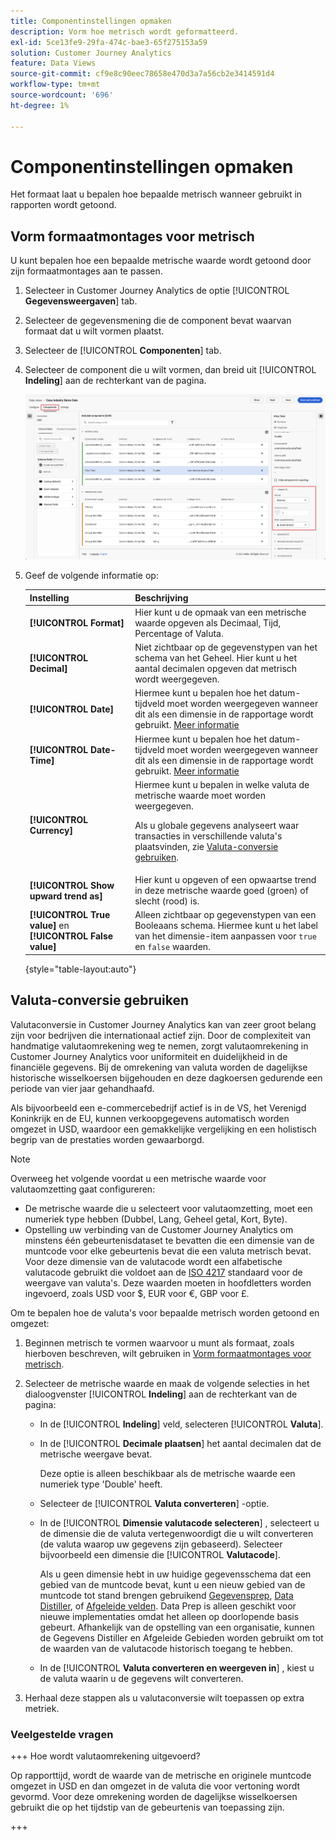 ```yaml
---
title: Componentinstellingen opmaken
description: Vorm hoe metrisch wordt geformatteerd.
exl-id: 5ce13fe9-29fa-474c-bae3-65f275153a59
solution: Customer Journey Analytics
feature: Data Views
source-git-commit: cf9e8c90eec78658e470d3a7a56cb2e3414591d4
workflow-type: tm+mt
source-wordcount: '696'
ht-degree: 1%

---
```


# Componentinstellingen opmaken

Het formaat laat u bepalen hoe bepaalde metrisch wanneer gebruikt in rapporten wordt getoond.

## Vorm formaatmontages voor metrisch

U kunt bepalen hoe een bepaalde metrische waarde wordt getoond door zijn formaatmontages aan te passen.

1. Selecteer in Customer Journey Analytics de optie [!UICONTROL **Gegevensweergaven**] tab.

1. Selecteer de gegevensmening die de component bevat waarvan formaat dat u wilt vormen plaatst.

1. Selecteer de [!UICONTROL **Componenten**] tab.

1. Selecteer de component die u wilt vormen, dan breid uit [!UICONTROL **Indeling**] aan de rechterkant van de pagina.

   ![Indelingsinstellingen](../assets/format-settings.png)

1. Geef de volgende informatie op:

   | Instelling | Beschrijving |
   | --- | --- |
   | **[!UICONTROL Format]** | Hier kunt u de opmaak van een metrische waarde opgeven als Decimaal, Tijd, Percentage of Valuta. |
   | **[!UICONTROL Decimal]** | Niet zichtbaar op de gegevenstypen van het schema van het Geheel. Hier kunt u het aantal decimalen opgeven dat metrisch wordt weergegeven. |
   | **[!UICONTROL Date]** | Hiermee kunt u bepalen hoe het datum-tijdveld moet worden weergegeven wanneer dit als een dimensie in de rapportage wordt gebruikt. [Meer informatie](../../use-cases/data-views/data-views-usecases.md#date-and-date-time-use-cases) |
   | **[!UICONTROL Date-Time]** | Hiermee kunt u bepalen hoe het datum-tijdveld moet worden weergegeven wanneer dit als een dimensie in de rapportage wordt gebruikt. [Meer informatie](../../use-cases/data-views/data-views-usecases.md#date-and-date-time-use-cases) |
   | **[!UICONTROL Currency]** | Hiermee kunt u bepalen in welke valuta de metrische waarde moet worden weergegeven. <p>Als u globale gegevens analyseert waar transacties in verschillende valuta&#39;s plaatsvinden, zie  [Valuta-conversie gebruiken](#use-currency-conversion).</p> |
   | **[!UICONTROL Show upward trend as]** | Hier kunt u opgeven of een opwaartse trend in deze metrische waarde goed (groen) of slecht (rood) is. |
   | **[!UICONTROL True value]** en **[!UICONTROL False value]** | Alleen zichtbaar op gegevenstypen van een Booleaans schema. Hiermee kunt u het label van het dimensie-item aanpassen voor `true` en `false` waarden. |

   {style="table-layout:auto"}

## Valuta-conversie gebruiken

Valutaconversie in Customer Journey Analytics kan van zeer groot belang zijn voor bedrijven die internationaal actief zijn. Door de complexiteit van handmatige valutaomrekening weg te nemen, zorgt valutaomrekening in Customer Journey Analytics voor uniformiteit en duidelijkheid in de financiële gegevens. Bij de omrekening van valuta worden de dagelijkse historische wisselkoersen bijgehouden en deze dagkoersen gedurende een periode van vier jaar gehandhaafd.

Als bijvoorbeeld een e-commercebedrijf actief is in de VS, het Verenigd Koninkrijk en de EU, kunnen verkoopgegevens automatisch worden omgezet in USD, waardoor een gemakkelijke vergelijking en een holistisch begrip van de prestaties worden gewaarborgd.

>[!NOTE]
>
>Overweeg het volgende voordat u een metrische waarde voor valutaomzetting gaat configureren:
>
>* De metrische waarde die u selecteert voor valutaomzetting, moet een numeriek type hebben (Dubbel, Lang, Geheel getal, Kort, Byte).
>* Opstelling uw verbinding van de Customer Journey Analytics om minstens één gebeurtenisdataset te bevatten die een dimensie van de muntcode voor elke gebeurtenis bevat die een valuta metrisch bevat. Voor deze dimensie van de valutacode wordt een alfabetische valutacode gebruikt die voldoet aan de [ISO 4217](https://www.iso.org/iso-4217-currency-codes.html) standaard voor de weergave van valuta&#39;s. Deze waarden moeten in hoofdletters worden ingevoerd, zoals USD voor $, EUR voor €, GBP voor £.

Om te bepalen hoe de valuta&#39;s voor bepaalde metrisch worden getoond en omgezet:

1. Beginnen metrisch te vormen waarvoor u munt als formaat, zoals hierboven beschreven, wilt gebruiken in [Vorm formaatmontages voor metrisch](#configure-format-settings-for-a-metric).

1. Selecteer de metrische waarde en maak de volgende selecties in het dialoogvenster [!UICONTROL **Indeling**] aan de rechterkant van de pagina:

   * In de [!UICONTROL **Indeling**] veld, selecteren [!UICONTROL **Valuta**].

   * In de [!UICONTROL **Decimale plaatsen**] het aantal decimalen dat de metrische weergave bevat.

     Deze optie is alleen beschikbaar als de metrische waarde een numeriek type &#39;Double&#39; heeft.

   * Selecteer de [!UICONTROL **Valuta converteren**] -optie.

   * In de [!UICONTROL **Dimensie valutacode selecteren**] , selecteert u de dimensie die de valuta vertegenwoordigt die u wilt converteren (de valuta waarop uw gegevens zijn gebaseerd). Selecteer bijvoorbeeld een dimensie die [!UICONTROL **Valutacode**].

     Als u geen dimensie hebt in uw huidige gegevensschema dat een gebied van de muntcode bevat, kunt u een nieuw gebied van de muntcode tot stand brengen gebruikend [Gegevensprep](https://experienceleague.adobe.com/docs/experience-platform/data-prep/home.html), [Data Distiller](https://experienceleague.adobe.com/docs/experience-platform/query/data-distiller/overview.html), of [Afgeleide velden](/help/data-views/derived-fields/derived-fields.md). Data Prep is alleen geschikt voor nieuwe implementaties omdat het alleen op doorlopende basis gebeurt. Afhankelijk van de opstelling van een organisatie, kunnen de Gegevens Distiller en Afgeleide Gebieden worden gebruikt om tot de waarden van de valutacode historisch toegang te hebben.

   * In de [!UICONTROL **Valuta converteren en weergeven in**] , kiest u de valuta waarin u de gegevens wilt converteren.

1. Herhaal deze stappen als u valutaconversie wilt toepassen op extra metriek.



### Veelgestelde vragen

+++ Hoe wordt valutaomrekening uitgevoerd?

Op rapporttijd, wordt de waarde van de metrische en originele muntcode omgezet in USD en dan omgezet in de valuta die voor vertoning wordt gevormd. Voor deze omrekening worden de dagelijkse wisselkoersen gebruikt die op het tijdstip van de gebeurtenis van toepassing zijn.

+++

